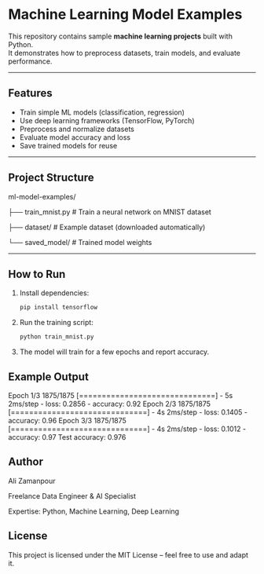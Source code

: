 # Machine Learning Model Examples

This repository contains sample **machine learning projects** built with Python.  
It demonstrates how to preprocess datasets, train models, and evaluate performance.  

---

##  Features
- Train simple ML models (classification, regression)  
- Use deep learning frameworks (TensorFlow, PyTorch)  
- Preprocess and normalize datasets  
- Evaluate model accuracy and loss  
- Save trained models for reuse  

---

##  Project Structure

ml-model-examples/

├── train_mnist.py # Train a neural network on MNIST dataset

├── dataset/ # Example dataset (downloaded automatically)

└── saved_model/ # Trained model weights


---

##  How to Run
1. Install dependencies:
   ```bash
   pip install tensorflow

2. Run the training script:
   ```bash
   python train_mnist.py

3. The model will train for a few epochs and report accuracy.

## Example Output
Epoch 1/3
1875/1875 [==============================] - 5s 2ms/step - loss: 0.2856 - accuracy: 0.92
Epoch 2/3
1875/1875 [==============================] - 4s 2ms/step - loss: 0.1405 - accuracy: 0.96
Epoch 3/3
1875/1875 [==============================] - 4s 2ms/step - loss: 0.1012 - accuracy: 0.97
 Test accuracy: 0.976

 ## Author

Ali Zamanpour 

Freelance Data Engineer & AI Specialist

Expertise: Python, Machine Learning, Deep Learning

## License

This project is licensed under the MIT License – feel free to use and adapt it.
